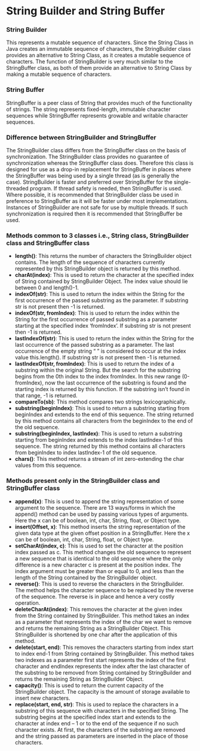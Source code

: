 # String Builder and String Buffer
### String Builder
This represents a mutable sequence of characters. Since the String Class in Java creates an immutable sequence of characters, the StringBuilder class provides an alternative to String Class, as it creates a mutable sequence of characters. The function of StringBuilder is very much similar to the StringBuffer class, as both of them provide an alternative to String Class by making a mutable sequence of characters.

### String Buffer
StringBuffer is a peer class of String that provides much of the functionality of strings. The string represents fixed-length, immutable character sequences while StringBuffer represents growable and writable character sequences.

### Difference between StringBuilder and StringBuffer
The StringBuilder class differs from the StringBuffer class on the basis of synchronization. The StringBuilder class provides no guarantee of synchronization whereas the StringBuffer class does. Therefore this class is designed for use as a drop-in replacement for StringBuffer in places where the StringBuffer was being used by a single thread (as is generally the case). StringBuilder is faster and preferred over StringBuffer for the single-threaded program. If thread safety is needed, then StringBuffer is used. Where possible, it is recommended that StringBuilder class be used in preference to StringBuffer as it will be faster under most implementations. Instances of StringBuilder are not safe for use by multiple threads. If such synchronization is required then it is recommended that StringBuffer be used.

### Methods common to 3 classes i.e., String class, StringBuilder class and StringBuffer class
 - **length()**: This returns the number of characters the StringBuilder object contains. The length of the sequence of characters currently represented by this StringBuilder object is returned by this method.
 - **charAt(index)**: This is used to return the character at the specified index of String contained by StringBuilder Object. The index value should lie between 0 and length()-1.
 - **indexOf(str)**: This is used to return the index within the String for the first occurrence of the passed substring as the parameter. If substring str is not present then -1 is returned.
 - **indexOf(str, fromIndex)**: This is used to return the index within the String for the first occurrence of passed substring as a parameter starting at the specified index ‘fromIndex’. If substring str is not present then -1 is returned.
 - **lastIndexOf(str)**: This is used to return the index within the String for the last occurrence of the passed substring as a parameter. The last occurrence of the empty string “ ” is considered to occur at the index value this.length(). If substring str is not present then -1 is returned.
 - **lastIndexOf(str, fromIndex)**: This is used to return the index of a substring within the original String. But the search for the substring begins from the 0th index to the index fromIndex. In this new range (0-fromIndex), now the last occurrence of the substring is found and the starting index is returned by this function. If the substring isn’t found in that range, -1 is returned.
 - **compareTo(sb)**: This method compares two strings lexicographically.
 - **substring(beginIndex)**: This is used to return a substring starting from beginIndex and extends to the end of this sequence. The string returned by this method contains all characters from the beginIndex to the end of the old sequence.
 - **substring(beginIndex, lastIndex)**: This is used to return a substring starting from beginIndex and extends to the index lastIndex-1 of this sequence. The string returned by this method contains all characters from beginIndex to index lastIndex-1 of the old sequence.
 - **chars()**: This method returns a stream of int zero-extending the char values from this sequence.


### Methods present only in the StringBuilder class and StringBuffer class
 - **append(x)**: This is used to append the string representation of some argument to the sequence. There are 13 ways/forms in which the append() method can be used by passing various types of arguments. Here the x can be of boolean, int, char, String, float, or Object type.
 - **insert(Offset, x)**: This method inserts the string representation of the given data type at the given offset position in a StringBuffer. Here the x can be of boolean, int, char, String, float, or Object type.
 - **setCharAt(index, c)**: This is used to set the character at the position index passed as c. This method changes the old sequence to represent a new sequence that is identical to the old sequence where the only difference is a new character c is present at the position index. The index argument must be greater than or equal to 0, and less than the length of the String contained by the StringBuilder object.
 - **reverse()**: This is used to reverse the characters in the StringBuilder. The method helps the character sequence to be replaced by the reverse of the sequence. The reverse is in place and hence a very costly operation.
 - **deleteCharAt(index)**: This removes the character at the given index from the String contained by StringBuilder. This method takes an index as a parameter that represents the index of the char we want to remove and returns the remaining String as a StringBuilder Object. This StringBuilder is shortened by one char after the application of this method.
 - **delete(start, end)**: This removes the characters starting from index start to index end-1 from String contained by StringBuilder. This method takes two indexes as a parameter first start represents the index of the first character and endIndex represents the index after the last character of the substring to be removed from String contained by StringBuilder and returns the remaining String as StringBuilder Object.
 - **capacity()**: This is used to return the current capacity of the StringBuilder object. The capacity is the amount of storage available to insert new characters.
 - **replace(start, end, str)**: This is used to replace the characters in a substring of this sequence with characters in the specified String. The substring begins at the specified index start and extends to the character at index end – 1 or to the end of the sequence if no such character exists. At first, the characters of the substring are removed and the string passed as parameters are inserted in the place of those characters.